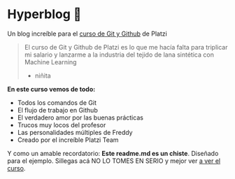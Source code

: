 # Hyperblog 💚
Un blog increíble para el [curso de Git y Github](http://https://platzi.com/cursos/git-github/ "curso de Git y Github") de Platzi
>El curso de Git y Github de Platzi es lo que me hacía falta para triplicar mi salario y lanzarme a la industria del tejido de lana sintética con Machine Learning
> - niñita

**En este curso vemos de todo:**
* Todos los comandos de Git
* El flujo de trabajo en Github
* El verdadero amor por las buenas prácticas
* Trucos muy locos del profesor
* Las personalidades múltiples de Freddy
* Creado por el increíble Platzi Team

Y como un amable recordatorio: **Este readme.md es un chiste**. Diseñado para el ejemplo. Sillegas acá NO LO TOMES EN SERIO y mejor ver [a ver el curso](http://https://platzi.com/cursos/git-github/ "a ver el curso").